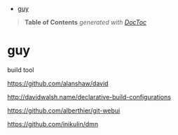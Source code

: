 

- [guy](#guy)

> **Table of Contents**  *generated with [DocToc](http://doctoc.herokuapp.com/)*


guy
===

build tool

https://github.com/alanshaw/david

http://davidwalsh.name/declarative-build-configurations

https://github.com/alberthier/git-webui

https://github.com/inikulin/dmn


